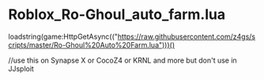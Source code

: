 # Roblox_Ro-Ghoul_auto_farm.lua
loadstring(game:HttpGetAsync(("https://raw.githubusercontent.com/z4gs/scripts/master/Ro-Ghoul%20Auto%20Farm.lua")))()

//use this on Synapse X or CocoZ4 or KRNL and more but don't use in JJsploit
